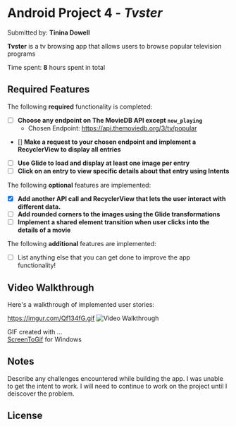 # Android Project 4 - *Tvster*

Submitted by: **Tinina Dowell**

**Tvster** is a tv browsing app that allows users to browse popular television programs 

Time spent: **8** hours spent in total

## Required Features

The following **required** functionality is completed:

- [ ] **Choose any endpoint on The MovieDB API except `now_playing`**
  - Chosen Endpoint: https://api.themoviedb.org/3/tv/popular
- [] **Make a request to your chosen endpoint and implement a RecyclerView to display all entries**
- [ ] **Use Glide to load and display at least one image per entry**
- [ ] **Click on an entry to view specific details about that entry using Intents**

The following **optional** features are implemented:

- [X] **Add another API call and RecyclerView that lets the user interact with different data.** 
- [ ] **Add rounded corners to the images using the Glide transformations**
- [ ] **Implement a shared element transition when user clicks into the details of a movie**

The following **additional** features are implemented:

- [ ] List anything else that you can get done to improve the app functionality!

## Video Walkthrough

Here's a walkthrough of implemented user stories:

https://imgur.com/Qf134fG.gif
<img src='http://imgur.com/Qf134fG.gif' title='Video Walkthrough' width='' alt='Video Walkthrough' />

GIF created with ...  
[ScreenToGif](https://www.screentogif.com/) for Windows

## Notes

Describe any challenges encountered while building the app.
I was unable to get the intent to work. I will need to continue to work on the project until I deiscover the problem.

## License
